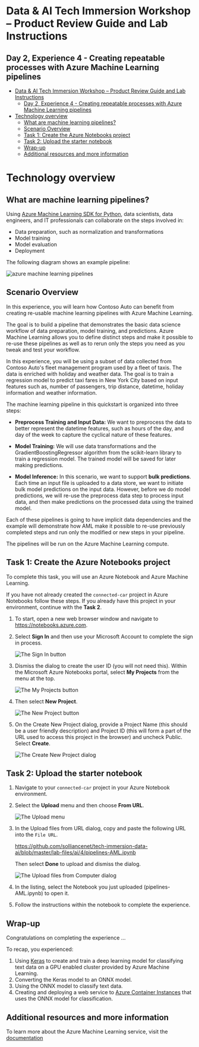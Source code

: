# Data & AI Tech Immersion Workshop – Product Review Guide and Lab Instructions

## Day 2, Experience 4 - Creating repeatable processes with Azure Machine Learning pipelines

- [Data & AI Tech Immersion Workshop – Product Review Guide and Lab Instructions](#data--ai-tech-immersion-workshop-%E2%80%93-product-review-guide-and-lab-instructions)
  - [Day 2, Experience 4 - Creating repeatable processes with Azure Machine Learning pipelines](#day-2-experience-4---creating-repeatable-processes-with-azure-machine-learning-pipelines)
- [Technology overview](#technology-overview)
  - [What are machine learning pipelines?](#what-are-machine-learning-pipelines)
  - [Scenario Overview](#scenario-overview)
  - [Task 1: Create the Azure Notebooks project](#task-1-create-the-azure-notebooks-project)
  - [Task 2: Upload the starter notebook](#task-2-upload-the-starter-notebook)
  - [Wrap-up](#wrap-up)
  - [Additional resources and more information](#additional-resources-and-more-information)


# Technology overview

## What are machine learning pipelines?
Using [Azure Machine Learning SDK for Python](https://docs.microsoft.com/en-us/python/api/azureml-pipeline-core/?view=azure-ml-py), data scientists, data engineers, and IT professionals can collaborate on the steps involved in:
* Data preparation, such as normalization and transformations
* Model training
* Model evaluation
* Deployment

The following diagram shows an example pipeline:

![azure machine learning pipelines](./media/pipelines.png)

## Scenario Overview
In this experience, you will learn how Contoso Auto can benefit from creating re-usable machine learning pipelines with Azure Machine Learning.

The goal is to build a pipeline that demonstrates the basic data science workflow of data preparation, model training, and predictions. Azure Machine Learning allows you to define distinct steps and make it possible to re-use these pipelines as well as to rerun only the steps you need as you tweak and test your workflow.

In this experience, you will be using a subset of data collected from Contoso Auto's fleet management program used by a fleet of taxis. The data is enriched with holiday and weather data. The goal is to train a regression model to predict taxi fares in New York City based on input features such as, number of passengers, trip distance, datetime, holiday information and weather information.

The machine learning pipeline in this quickstart is organized into three steps:

- **Preprocess Training and Input Data:** We want to preprocess the data to better represent the datetime features, such as hours of the day, and day of the week to capture the cyclical nature of these features.

- **Model Training:** We will use data transformations and the GradientBoostingRegressor algorithm from the scikit-learn library to train a regression model. The trained model will be saved for later making predictions.

- **Model Inference:** In this scenario, we want to support **bulk predictions**. Each time an input file is uploaded to a data store, we want to initiate bulk model predictions on the input data. However, before we do model predictions, we will re-use the preprocess data step to process input data, and then make predictions on the processed data using the trained model.

Each of these pipelines is going to have implicit data dependencies and the example will demonstrate how AML make it possible to re-use previously completed steps and run only the modified or new steps in your pipeline.

The pipelines will be run on the Azure Machine Learning compute.

## Task 1: Create the Azure Notebooks project

To complete this task, you will use an Azure Notebook and Azure Machine Learning. 

If you have not already created the `connected-car` project in Azure Notebooks follow these steps. If you already have this project in your environment, continue with the **Task 2**.

1. To start, open a new web browser window and navigate to <https://notebooks.azure.com>.

2. Select **Sign In** and then use your Microsoft Account to complete the sign in process.

    ![The Sign In button](media/01.png 'Sign In')

3. Dismiss the dialog to create the user ID (you will not need this). Within the Microsoft Azure Notebooks portal, select **My Projects** from the menu at the top.

    ![The My Projects button](media/02.png 'My Projects')

4. Then select **New Project**.

    ![The New Project button](media/03.png 'New Project')

5. On the Create New Project dialog, provide a Project Name (this should be a user friendly description) and Project ID (this will form a part of the URL used to access this project in the browser) and uncheck Public. Select **Create**.

    ![The Create New Project dialog](media/04.png 'Create New Project')

## Task 2: Upload the starter notebook

1. Navigate to your `connected-car` project in your Azure Notebook environment. 

2. Select the **Upload** menu and then choose **From URL**.

    ![The Upload menu](media/05.png 'Upload')

7. In the Upload files from URL dialog, copy and paste the following URL into the `File URL`.

    https://github.com/solliancenet/tech-immersion-data-ai/blob/master/lab-files/ai/4/pipelines-AML.ipynb
   
    Then select **Done** to upload and dismiss the dialog.

    ![The Upload files from Computer dialog](media/06.png 'Upload files from Computer')

8. In the listing, select the Notebook you just uploaded (pipelines-AML.ipynb) to open it.

9. Follow the instructions within the notebook to complete the experience.

## Wrap-up

Congratulations on completing the experience ...

To recap, you experienced:

1. Using [Keras](https://keras.io/) to create and train a deep learning model for classifying text data on a GPU enabled cluster provided by Azure Machine Learning.
2. Converting the Keras model to an ONNX model.
3. Using the ONNX model to classify text data.
4. Creating and deploying a web service to [Azure Container Instances](https://docs.microsoft.com/azure/container-instances/) that uses the ONNX model for classification.

## Additional resources and more information

To learn more about the Azure Machine Learning service, visit the [documentation](https://docs.microsoft.com/azure/machine-learning/service)
